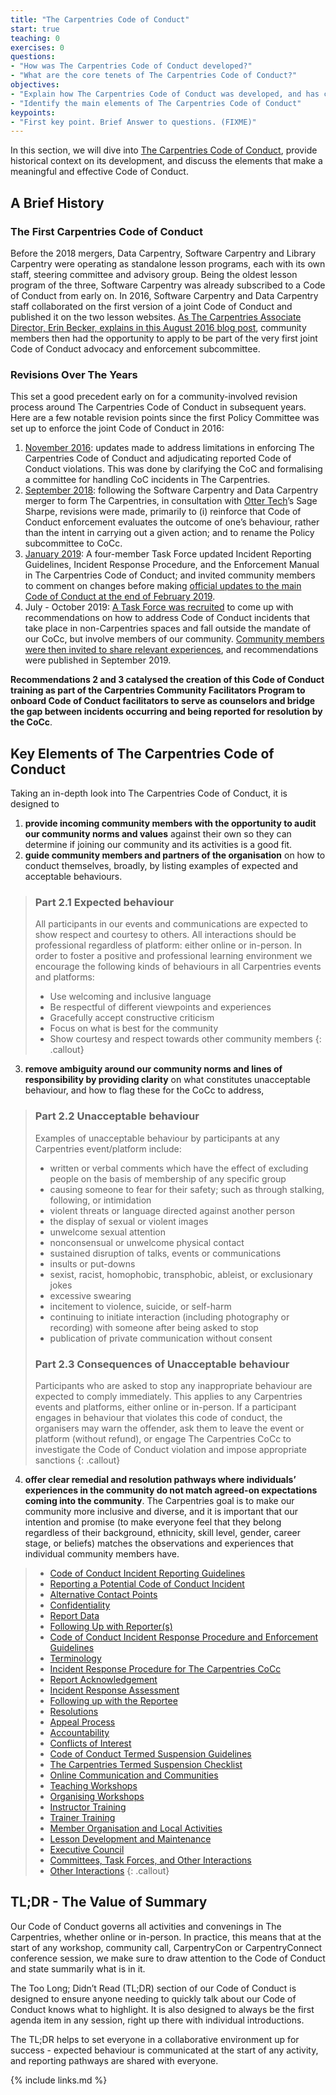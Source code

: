 ```yaml
---
title: "The Carpentries Code of Conduct"
start: true
teaching: 0
exercises: 0
questions:
- "How was The Carpentries Code of Conduct developed?"
- "What are the core tenets of The Carpentries Code of Conduct?"
objectives:
- "Explain how The Carpentries Code of Conduct was developed, and has changed over the years"
- "Identify the main elements of The Carpentries Code of Conduct"
keypoints:
- "First key point. Brief Answer to questions. (FIXME)"
---
```


In this section, we will dive into [The Carpentries Code of Conduct](https://docs.carpentries.org/topic_folders/policies/index_coc.html), provide historical context on its development, and discuss the elements that make a meaningful and effective Code of Conduct. 

## A Brief History

### The First Carpentries Code of Conduct 

Before the 2018 mergers, Data Carpentry, Software Carpentry and Library Carpentry were operating as standalone lesson programs, each with its own staff, steering committee and advisory group. Being the oldest lesson program of the three, Software Carpentry was already subscribed to a Code of Conduct from early on. In 2016, Software Carpentry and Data Carpentry staff collaborated on the first version of a joint Code of Conduct and published it on the two lesson websites. [As The Carpentries Associate Director, Erin Becker, explains in this August 2016 blog post](https://datacarpentry.org/blog/2016/08/code-of-conduct), community members then had the opportunity to apply to be part of the very first joint Code of Conduct advocacy and enforcement subcommittee.

### Revisions Over The Years

This set a good precedent early on for a community-involved revision process around The Carpentries Code of Conduct in subsequent years. Here are a few notable revision points since the first Policy Committee was set up to enforce the joint Code of Conduct in 2016:
1. [November 2016](https://datacarpentry.org/blog/2016/11/how-we-wrote-our-code-of-conduct): updates made to address limitations in enforcing The Carpentries Code of Conduct and adjudicating reported Code of Conduct violations. This was done by clarifying the CoC and formalising a committee for handling CoC incidents in The Carpentries.
2. [September 2018](https://carpentries.org/blog/2018/09/coc-revision-release/): following the Software Carpentry and Data Carpentry merger to form The Carpentries, in consultation with [Otter Tech](https://otter.technology/)’s Sage Sharpe, revisions were made, primarily to (i) reinforce that Code of Conduct enforcement evaluates the outcome of one’s behaviour, rather than the intent in carrying out a given action; and to rename the Policy subcommittee to CoCc.
3. [January 2019](https://carpentries.org/blog/2019/01/coc-documentation-rfc/): A four-member Task Force updated Incident Reporting Guidelines, Incident Response Procedure, and the Enforcement Manual in The Carpentries Code of Conduct; and invited community members to comment on changes before making [official updates to the main Code of Conduct at the end of February 2019](https://carpentries.org/blog/2019/02/coc-documentation-release/).
4. July - October 2019: [A Task Force was recruited](https://carpentries.org/blog/2019/07/incidents-outside-cocc-mandate/) to come up with recommendations on how to address Code of Conduct incidents that take place in non-Carpentries spaces and fall outside the mandate of our CoCc, but involve members of our community. [Community members were then invited to share relevant experiences](https://carpentries.org/blog/2019/08/collecting-incidents-community/), and recommendations were published in September 2019. 

**Recommendations 2 and 3 catalysed the creation of this Code of Conduct training as part of the Carpentries Community Facilitators Program to onboard Code of Conduct facilitators to serve as counselors and bridge the gap between incidents occurring and being reported for resolution by the CoCc**.

## Key Elements of The Carpentries Code of Conduct

Taking an in-depth look into The Carpentries Code of Conduct, it is designed to 

1. **provide incoming community members with the opportunity to audit our community norms and values** against their own so they can determine if joining our community and its activities is a good fit. 
2. **guide community members and partners of the organisation** on how to conduct themselves, broadly, by listing examples of expected and acceptable behaviours.  
>### Part 2.1 Expected behaviour
>
>All participants in our events and communications are expected to show respect and courtesy to others. All interactions should be professional regardless of platform: either online or in-person. In order to foster a positive and professional learning environment we encourage the following kinds of behaviours in all Carpentries events and platforms:
> - Use welcoming and inclusive language
> - Be respectful of different viewpoints and experiences
> - Gracefully accept constructive criticism
> - Focus on what is best for the community
> - Show courtesy and respect towards other community members
{: .callout}
3. **remove ambiguity around our community norms and lines of responsibility by providing clarity** on what constitutes unacceptable behaviour, and how to flag these for the CoCc to address, 
>### Part 2.2 Unacceptable behaviour
>
>Examples of unacceptable behaviour by participants at any Carpentries event/platform include:
> - written or verbal comments which have the effect of excluding people on the basis of membership of any specific group
> - causing someone to fear for their safety; such as through stalking, following, or intimidation
> - violent threats or language directed against another person
> - the display of sexual or violent images
> - unwelcome sexual attention
> - nonconsensual or unwelcome physical contact
> - sustained disruption of talks, events or communications
> - insults or put-downs
> - sexist, racist, homophobic, transphobic, ableist, or exclusionary jokes
> - excessive swearing
> - incitement to violence, suicide, or self-harm
> - continuing to initiate interaction (including photography or recording) with someone after being asked to stop
> - publication of private communication without consent
>
>### Part 2.3 Consequences of Unacceptable behaviour
>
>Participants who are asked to stop any inappropriate behaviour are expected to comply immediately. This applies to any Carpentries events and platforms, either online or in-person. If a participant engages in behaviour that violates this code of conduct, the organisers may warn the offender, ask them to leave the event or platform (without refund), or engage The Carpentries CoCc to investigate the Code of Conduct violation and impose appropriate sanctions
{: .callout}
4. **offer clear remedial and resolution pathways where individuals’ experiences in the community do not match agreed-on expectations coming into the community**. The Carpentries goal is to make our community more inclusive and diverse, and it is important that our intention and promise (to make everyone feel that they belong regardless of their background, ethnicity, skill level, gender, career stage, or beliefs) matches the observations and experiences that individual community members have.
> - [Code of Conduct Incident Reporting Guidelines](https://docs.carpentries.org/topic_folders/policies/incident-reporting.html)
> - [Reporting a Potential Code of Conduct Incident](https://docs.carpentries.org/topic_folders/policies/incident-reporting.html#reporting-a-potential-code-of-conduct-incident)
> - [Alternative Contact Points](https://docs.carpentries.org/topic_folders/policies/incident-reporting.html#alternative-contact-points)
> - [Confidentiality](https://docs.carpentries.org/topic_folders/policies/incident-reporting.html#confidentiality)
> - [Report Data](https://docs.carpentries.org/topic_folders/policies/incident-reporting.html#report-data)
> - [Following Up with Reporter(s)](https://docs.carpentries.org/topic_folders/policies/incident-reporting.html#following-up-with-reporter-s)
> - [Code of Conduct Incident Response Procedure and Enforcement Guidelines](https://docs.carpentries.org/topic_folders/policies/enforcement-guidelines.html)
> - [Terminology](https://docs.carpentries.org/topic_folders/policies/enforcement-guidelines.html#terminology)
> - [Incident Response Procedure for The Carpentries CoCc](https://docs.carpentries.org/topic_folders/policies/enforcement-guidelines.html#incident-response-procedure-for-the-carpentries-code-of-conduct-committee)
> - [Report Acknowledgement](https://docs.carpentries.org/topic_folders/policies/enforcement-guidelines.html#report-acknowledgement)
> - [Incident Response Assessment](https://docs.carpentries.org/topic_folders/policies/enforcement-guidelines.html#incident-response-assessment)
> - [Following up with the Reportee](https://docs.carpentries.org/topic_folders/policies/enforcement-guidelines.html#following-up-with-the-reportee)
> - [Resolutions](https://docs.carpentries.org/topic_folders/policies/enforcement-guidelines.html#resolutions)
> - [Appeal Process](https://docs.carpentries.org/topic_folders/policies/enforcement-guidelines.html#appeal-process)
> - [Accountability](https://docs.carpentries.org/topic_folders/policies/enforcement-guidelines.html#accountability)
> - [Conflicts of Interest](https://docs.carpentries.org/topic_folders/policies/enforcement-guidelines.html#conflicts-of-interest)
> - [Code of Conduct Termed Suspension Guidelines](https://docs.carpentries.org/topic_folders/policies/termed-suspension.html)
> - [The Carpentries Termed Suspension Checklist](https://docs.carpentries.org/topic_folders/policies/termed-suspension.html#the-carpentries-termed-suspension-checklist)
> - [Online Communication and Communities](https://docs.carpentries.org/topic_folders/policies/termed-suspension.html#online-communication-and-communities)
> - [Teaching Workshops](https://docs.carpentries.org/topic_folders/policies/termed-suspension.html#teaching-workshops)
> - [Organising Workshops](https://docs.carpentries.org/topic_folders/policies/termed-suspension.html#organising-workshops)
> - [Instructor Training](https://docs.carpentries.org/topic_folders/policies/termed-suspension.html#instructor-training)
> - [Trainer Training](https://docs.carpentries.org/topic_folders/policies/termed-suspension.html#trainer-training)
> - [Member Organisation and Local Activities](https://docs.carpentries.org/topic_folders/policies/termed-suspension.html#member-organisation-and-local-activities)
> - [Lesson Development and Maintenance](https://docs.carpentries.org/topic_folders/policies/termed-suspension.html#lesson-development-and-maintenance)
> - [Executive Council](https://docs.carpentries.org/topic_folders/policies/termed-suspension.html#executive-council)
> - [Committees, Task Forces, and Other Interactions](https://docs.carpentries.org/topic_folders/policies/termed-suspension.html#committees-task-forces-and-other-interactions)
> - [Other Interactions](https://docs.carpentries.org/topic_folders/policies/termed-suspension.html#other-interactions)
{: .callout}
  
## TL;DR - The Value of Summary

Our Code of Conduct governs all activities and convenings in The Carpentries, whether online or in-person. In practice, this means that at the start of any workshop, community call, CarpentryCon or CarpentryConnect conference session, we make sure to draw attention to the Code of Conduct and state summarily what is in it.

The Too Long; Didn’t Read (TL;DR) section of our Code of Conduct is designed to ensure anyone needing to quickly talk about our Code of Conduct knows what to highlight. It is also designed to always be the first agenda item in any session, right up there with individual introductions.

The TL;DR helps to set everyone in a collaborative environment up for success - expected behaviour is communicated at the start of any activity, and reporting pathways are shared with everyone.



{% include links.md %}
